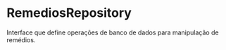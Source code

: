 # RemediosRepository

Interface que define operações de banco de dados para manipulação de remédios.
